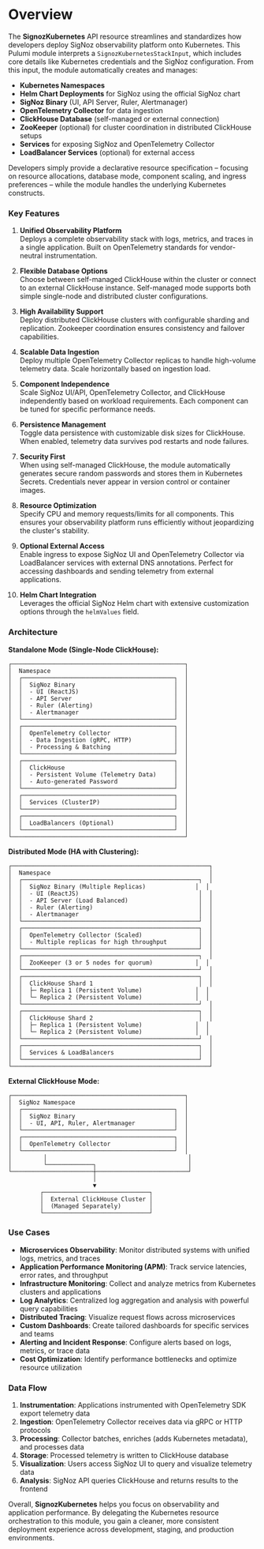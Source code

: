 # Overview

The **SignozKubernetes** API resource streamlines and standardizes how developers deploy SigNoz observability platform onto Kubernetes. This Pulumi module interprets a `SignozKubernetesStackInput`, which includes core details like Kubernetes credentials and the SigNoz configuration. From this input, the module automatically creates and manages:

- **Kubernetes Namespaces**
- **Helm Chart Deployments** for SigNoz using the official SigNoz chart
- **SigNoz Binary** (UI, API Server, Ruler, Alertmanager)
- **OpenTelemetry Collector** for data ingestion
- **ClickHouse Database** (self-managed or external connection)
- **ZooKeeper** (optional) for cluster coordination in distributed ClickHouse setups
- **Services** for exposing SigNoz and OpenTelemetry Collector
- **LoadBalancer Services** (optional) for external access

Developers simply provide a declarative resource specification – focusing on resource allocations, database mode, component scaling, and ingress preferences – while the module handles the underlying Kubernetes constructs.

### Key Features

1. **Unified Observability Platform**  
   Deploys a complete observability stack with logs, metrics, and traces in a single application. Built on OpenTelemetry standards for vendor-neutral instrumentation.

2. **Flexible Database Options**  
   Choose between self-managed ClickHouse within the cluster or connect to an external ClickHouse instance. Self-managed mode supports both simple single-node and distributed cluster configurations.

3. **High Availability Support**  
   Deploy distributed ClickHouse clusters with configurable sharding and replication. Zookeeper coordination ensures consistency and failover capabilities.

4. **Scalable Data Ingestion**  
   Deploy multiple OpenTelemetry Collector replicas to handle high-volume telemetry data. Scale horizontally based on ingestion load.

5. **Component Independence**  
   Scale SigNoz UI/API, OpenTelemetry Collector, and ClickHouse independently based on workload requirements. Each component can be tuned for specific performance needs.

6. **Persistence Management**  
   Toggle data persistence with customizable disk sizes for ClickHouse. When enabled, telemetry data survives pod restarts and node failures.

7. **Security First**  
   When using self-managed ClickHouse, the module automatically generates secure random passwords and stores them in Kubernetes Secrets. Credentials never appear in version control or container images.

8. **Resource Optimization**  
   Specify CPU and memory requests/limits for all components. This ensures your observability platform runs efficiently without jeopardizing the cluster's stability.

9. **Optional External Access**  
   Enable ingress to expose SigNoz UI and OpenTelemetry Collector via LoadBalancer services with external DNS annotations. Perfect for accessing dashboards and sending telemetry from external applications.

10. **Helm Chart Integration**  
    Leverages the official SigNoz Helm chart with extensive customization options through the `helmValues` field.

### Architecture

**Standalone Mode (Single-Node ClickHouse):**
```
┌─────────────────────────────────────────────────┐
│  Namespace                                      │
│  ┌───────────────────────────────────────────┐  │
│  │  SigNoz Binary                            │  │
│  │  - UI (ReactJS)                           │  │
│  │  - API Server                             │  │
│  │  - Ruler (Alerting)                       │  │
│  │  - Alertmanager                           │  │
│  └───────────────────────────────────────────┘  │
│  ┌───────────────────────────────────────────┐  │
│  │  OpenTelemetry Collector                  │  │
│  │  - Data Ingestion (gRPC, HTTP)            │  │
│  │  - Processing & Batching                  │  │
│  └───────────────────────────────────────────┘  │
│  ┌───────────────────────────────────────────┐  │
│  │  ClickHouse                               │  │
│  │  - Persistent Volume (Telemetry Data)     │  │
│  │  - Auto-generated Password                │  │
│  └───────────────────────────────────────────┘  │
│  ┌───────────────────────────────────────────┐  │
│  │  Services (ClusterIP)                     │  │
│  └───────────────────────────────────────────┘  │
│  ┌───────────────────────────────────────────┐  │
│  │  LoadBalancers (Optional)                 │  │
│  └───────────────────────────────────────────┘  │
└─────────────────────────────────────────────────┘
```

**Distributed Mode (HA with Clustering):**
```
┌────────────────────────────────────────────────────────┐
│  Namespace                                             │
│  ┌──────────────────────────────────────────────────┐  │
│  │  SigNoz Binary (Multiple Replicas)              │  │
│  │  - UI (ReactJS)                                  │  │
│  │  - API Server (Load Balanced)                    │  │
│  │  - Ruler (Alerting)                              │  │
│  │  - Alertmanager                                  │  │
│  └──────────────────────────────────────────────────┘  │
│  ┌──────────────────────────────────────────────────┐  │
│  │  OpenTelemetry Collector (Scaled)                │  │
│  │  - Multiple replicas for high throughput         │  │
│  └──────────────────────────────────────────────────┘  │
│  ┌──────────────────────────────────────────────────┐  │
│  │  ZooKeeper (3 or 5 nodes for quorum)            │  │
│  └──────────────────────────────────────────────────┘  │
│  ┌──────────────────────────────────────────────────┐  │
│  │  ClickHouse Shard 1                              │  │
│  │  ├─ Replica 1 (Persistent Volume)               │  │
│  │  └─ Replica 2 (Persistent Volume)               │  │
│  └──────────────────────────────────────────────────┘  │
│  ┌──────────────────────────────────────────────────┐  │
│  │  ClickHouse Shard 2                              │  │
│  │  ├─ Replica 1 (Persistent Volume)               │  │
│  │  └─ Replica 2 (Persistent Volume)               │  │
│  └──────────────────────────────────────────────────┘  │
│  ┌──────────────────────────────────────────────────┐  │
│  │  Services & LoadBalancers                        │  │
│  └──────────────────────────────────────────────────┘  │
└────────────────────────────────────────────────────────┘
```

**External ClickHouse Mode:**
```
┌─────────────────────────────────────────────────┐
│  SigNoz Namespace                               │
│  ┌───────────────────────────────────────────┐  │
│  │  SigNoz Binary                            │  │
│  │  - UI, API, Ruler, Alertmanager           │  │
│  └───────────────────────────────────────────┘  │
│  ┌───────────────────────────────────────────┐  │
│  │  OpenTelemetry Collector                  │  │
│  └───────────────────────────────────────────┘  │
│         │                                        │
│         └─────────────┐                          │
└───────────────────────┼──────────────────────────┘
                        │
                        ▼
         ┌──────────────────────────────┐
         │  External ClickHouse Cluster │
         │  (Managed Separately)        │
         └──────────────────────────────┘
```

### Use Cases

- **Microservices Observability**: Monitor distributed systems with unified logs, metrics, and traces
- **Application Performance Monitoring (APM)**: Track service latencies, error rates, and throughput
- **Infrastructure Monitoring**: Collect and analyze metrics from Kubernetes clusters and applications
- **Log Analytics**: Centralized log aggregation and analysis with powerful query capabilities
- **Distributed Tracing**: Visualize request flows across microservices
- **Custom Dashboards**: Create tailored dashboards for specific services and teams
- **Alerting and Incident Response**: Configure alerts based on logs, metrics, or trace data
- **Cost Optimization**: Identify performance bottlenecks and optimize resource utilization

### Data Flow

1. **Instrumentation**: Applications instrumented with OpenTelemetry SDK export telemetry data
2. **Ingestion**: OpenTelemetry Collector receives data via gRPC or HTTP protocols
3. **Processing**: Collector batches, enriches (adds Kubernetes metadata), and processes data
4. **Storage**: Processed telemetry is written to ClickHouse database
5. **Visualization**: Users access SigNoz UI to query and visualize telemetry data
6. **Analysis**: SigNoz API queries ClickHouse and returns results to the frontend

Overall, **SignozKubernetes** helps you focus on observability and application performance. By delegating the Kubernetes resource orchestration to this module, you gain a cleaner, more consistent deployment experience across development, staging, and production environments.


